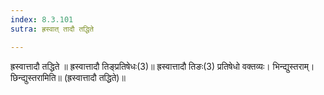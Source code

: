 ```yaml
---
index: 8.3.101
sutra: ह्रस्वात् तादौ तद्धिते

---
```

 ह्रस्वात्तादौ तद्धिते ॥ ह्रस्वात्तादौ तिङ्प्रतिषेधः(3)॥ ह्रस्वात्तादौ तिङः(3) प्रतिषेधो वक्तव्यः। भिन्द्युस्तराम्। छिन्द्युस्तरामिति॥ (ह्रस्वात्तादौ तद्धिते)॥ 